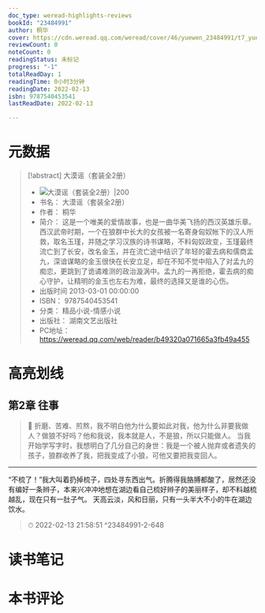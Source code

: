 ```yaml
---
doc_type: weread-highlights-reviews
bookId: "23484991"
author: 桐华
cover: https://cdn.weread.qq.com/weread/cover/46/yuewen_23484991/t7_yuewen_234849911678700081.jpg
reviewCount: 0
noteCount: 0
readingStatus: 未标记
progress: "-1"
totalReadDay: 1
readingTime: 0小时3分钟
readingDate: 2022-02-13
isbn: 9787540453541
lastReadDate: 2022-02-13

---
```

# 元数据
> [!abstract] 大漠谣（套装全2册）
> - ![ 大漠谣（套装全2册）|200](https://cdn.weread.qq.com/weread/cover/46/yuewen_23484991/t7_yuewen_234849911678700081.jpg)
> - 书名： 大漠谣（套装全2册）
> - 作者： 桐华
> - 简介： 这是一个唯美的爱情故事，也是一曲华美飞扬的西汉英雄乐章。西汉武帝时期，一个在狼群中长大的女孩被一名寄身匈奴帐下的汉人所救，取名玉瑾，并随之学习汉族的诗书谋略，不料匈奴政变，玉瑾最终流亡到了长安，改名金玉，并在流亡途中结识了年轻的霍去病和儒商孟九，深谙谋略的金玉很快在长安立足，却在不知不觉中陷入了对孟九的痴恋，更跳到了诡谲难测的政治漩涡中。孟九的一再拒绝，霍去病的痴心守护，让精明的金玉也左右为难，最终的选择又是谁的心伤。
> - 出版时间 2013-03-01 00:00:00
> - ISBN： 9787540453541
> - 分类： 精品小说-情感小说
> - 出版社： 湖南文艺出版社
> - PC地址：https://weread.qq.com/web/reader/b49320a071665a3fb49a455

# 高亮划线

## 第2章 往事

> 📌 折磨、苦难、煎熬，我不明白他为什么要如此对我，他为什么非要我做人？做狼不好吗？他和我说，我本就是人，不是狼，所以只能做人。
当我开始学写字时，我想明白了几分自己的身世：我是一个被人抛弃或者遗失的孩子，狼群收养了我，把我变成了小狼，可他又要把我变回人。
* * *
“不梳了！”我大叫着扔掉梳子，四处寻东西出气。折腾得我胳膊都酸了，居然还没有编好一条辫子，本来兴冲冲地想在湖边看自己梳好辫子的美丽样子，却不料越梳越乱，现在只有一肚子气。
天高云淡，风和日丽，只有一头半大不小的牛在湖边饮水。 
> ⏱ 2022-02-13 21:58:51 ^23484991-2-648

# 读书笔记

# 本书评论
